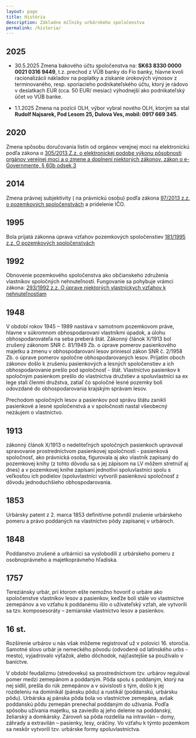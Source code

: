 ```yaml
---
layout: page
title: História
description: Základne míľniky urbárskeho spoločenstva
permalink: /historia/
---
```

## 2025

- 30.5.2025 Zmena bakového účtu spoločenstva na: **SK63 8330 0000 0021 0316 9449**, t.z. prechod z VǓB banky do Fio banky, hlavne kvoli racionalizácii nákladov na poplatky a získanie úrokových výnosov z terminovaného, resp. sporiacieho podnikateľského účtu, ktorý je rádovo v desiatkach EUR (cca. 50 EUR/ mesiac) výhodnejší ako podnikateľský účet vo VÚB banke.

- 1.1.2025 Zmena na pozícii OLH, výbor vybral nového OLH, ktorým sa stal **Rudolf Najsarek, Pod Lesom 25, Dulova Ves, mobil: 0917 669 345**. 

## 2020
Zmena spôsobu doručovania listín od orgánov verejnej moci na elektronickú podľa zákona o [305/2013 Z.z. o elektronickej podobe výkonu pôsobnosti orgánov verejnej moci a o zmene a doplnení niektorých zákonov, zákon o e-Governmente, § 60b odsek 3](https://www.slov-lex.sk/ezbierky-fe/pravne-predpisy/SK/ZZ/2013/305/20241001#paragraf-60b.odsek-3)
  
## 2014
Zmena právnej subjektivity ( na právnickú osobu) podľa zákona [97/2013 z.z. o pozemkových spoločenstvách](https://www.slov-lex.sk/ezbierky/pravne-predpisy/SK/ZZ/2013/97/20221101) a pridelenie IČO.

## 1995
	
Bola prijatá zákonna úprava vzťahov pozemkových spoločenstiev [181/1995 z.z. O pozemkových spoločenstvách](https://www.slov-lex.sk/ezbierky/pravne-predpisy/SK/ZZ/1995/181/vyhlasene_znenie.html)
    
## 1992

Obnovenie pozemkového spoločenstva ako občianskeho združenia vlastníkov spoločných nehnuteľností. Fungovanie sa pohybuje vrámci zákona: [293/1992 z.z. 
O úprave niektorých vlastníckych vzťahov k nehnuteľnostiam](https://www.slov-lex.sk/ezbierky/pravne-predpisy/SK/ZZ/1992/293/)
    

## 1948

V období rokov 1945 – 1989 nastáva v samotnom pozemkovom práve,  hlavne v súkromnom obhospodarovaní vlastníkmi úpadok, a úlohu obhospodarovateľa na seba preberá štát. Zákonný článok X/1913 bol zrušený zákonom SNR č. 81/1949 Zb. o úprave pomerov pasienkového majetku a zmenu v obhospodarovaní lesov priniesol zákon SNR č. 2/1958 Zb. o úprave pomerov spoločne obhospodarovaných lesov. Prijatím oboch zákonov došlo k zrušeniu pasienkových a lesných spoločenstiev a ich obhospodarovanie prešlo pod spoločnosť - štát. Vlastníctvo pasienkov k spoločným pasienkom prešlo do vlastníctva družstiev a spoluvlastníci sa ex lege stali členmi družstva, zatiaľ čo spoločné lesné pozemky boli odovzdané do obhospodarovania krajským správam lesov.

Prechodom spoločných lesov a pasienkov pod správu štátu zanikli pasienkové a lesné spoločenstvá a v spoločnosti nastal všeobecný nezáujem o vlastníctvo.


## 1913

zákonný článok X/1913 o nedeliteľných spoločných pasienkoch upravoval spravovanie prostredníctvom pasienkovej spoločnosti -  pasienková spoločnosť, ako právnická osoba, figurovala aj ako vlastník zapísaný do pozemkovej knihy (z tohto dôvodu sa s jej zápisom na LV môžem stretnúť aj dnes) a  v pozemkovej knihe zapísaní jednotliví spoluvlastníci spolu s veľkosťou ich podielov (spoluvlastníci vytvorili pasienkovú spoločnosť z dôvodu jednoduchšieho obhospodarovania.


## 1853

Urbársky patent z 2. marca 1853 definitívne potvrdil zrušenie urbárskeho pomeru a právo poddaných na vlastníctvo pôdy zapísanej v urbároch.


## 1848
Poddanstvo zrušené a urbárnici sa vyslobodili z urbárskeho pomeru z osobnoprávneho a majetkoprávneho hľadiska.
   

## 1757 

Tereziánsky urbár, pri ktorom ešte nemožno hovoriť o urbáre ako spoločenstve vlastníkov lesov a pasienkov, keďže boli stále vo vlastníctve zemepánov a vo vzťahu k poddanému išlo o užívateľský vzťah, ale vytvorili sa tzv. komposesoráty – zemianske vlastníctvo lesov a pasienkov.


## 16 st.
    
Rozšírenie urbárov u nás však môžeme registrovať už v polovici 16. storočia. Samotné slovo urbár je nemeckého pôvodu (odvodené od latinského urbs - mesto), vyjadrovalo výťažok, alebo dôchodok, najčastejšie sa používalo v baníctve. <br>
        
V období feudalizmu (stredoveku) sa prostredníctvom tzv. urbárov reguloval pomer medzi zemepánom a poddaným. Pôda spolu s poddaným, ktorý na nej sídlil, prešla do rúk zemepánov a v súvislosti s tým, došlo  k jej rozdeleniu na dominikál (pánsku pôdu) a rustikál (poddanskú, urbársku pôdu). Urbárska aj pánska pôda bola vo vlastníctve zemepána, avšak poddanskú pôdu zemepán prenechal poddaným do užívania. Podľa spôsobu užívania majetku, sa zaviedlo aj jeho delenie na poddanský, želiarský a domkársky. Zároveň sa pôda rozdelila na intravilán – domy, záhrady a extravilán – pasienky, lesy, oráčiny. Vo vzťahu k týmto pozemkom sa neskôr vytvorili tzv. urbárske formy spoluvlastníctva.</p>
